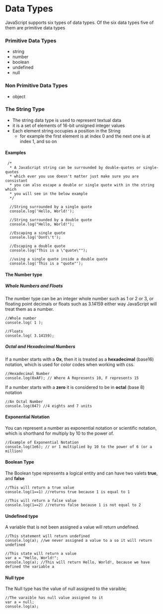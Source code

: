 # Data Types

JavaScript supports six types of data types. Of the six data types five of them are primitive data types

### Primitive Data Types

- string
- number
- boolean
- undefined
- null

### Non Primitive Data Types
- object

### The String Type
- The string data type is used to represent textual data
- it is a set of elements of 16-bit unsigned integer values
- Each element string occupies a position  in the String
    - for example the first element is at index 0 and the next one is at index 1, and so on 

#### Examples
     /*
      * A JavaScript string can be surrounded by double-quotes or single-quotes
      * which ever you use doesn't matter just make sure you are consistant 
      * you can also escape a double or single quote with in the string which
      * you will see in the below example
      */
      
      //String surrounded by a single quote 
      console.log('Hello, World!');
      
      //String surrounded by a double quote
      console.log("Hello, World!");
      
      //Escaping a single quote 
      console.log('Dont\'t');
      
      //Escaping a double quote
      console.log("This is a \"quote\"");
      
      //using a single quote inside a double quote 
      console.log('This is a "quote"');

#### The Number type

##### Whole Numbers and Floats
The number type can be an integer whole number such as 1 or 2 or 3, or floating point decimals or floats such as 3.14159 either way JavaScript will treat them as a number.

    //Whole number
    console.log( 1 );
    
    //Floats
    console.log( 3.14159);

##### Octal and Hexadecimal Numbers
If a number starts with a **0x**, then it is treated as a **hexadecimal** (base16) notation, which is used for color codes when working with css.

    //Hexadecimal Number
    console.log(0xAF); // Where A Represents 10, F represents 15
    
If a number starts with a **zero** it is considered to be in **octal** (base 8) notation

    //An Octal Number
    console.log(047) //4 eights and 7 units

#### Exponential Notation
You can represent a number as exponential notation or scientific notation, which is shorthand for multiply by 10 to the power of.

    //Example of Exponential Notation
    console.log(1e6); // or 1 multiplied by 10 to the power of 6 (or a million)
    
#### Boolean Type
The Boolean type represents a logical entity and can have two valets **true**, and **false**

    //This will return a true value
    console.log(1==1) //returns true because 1 is equal to 1
    
    //This will return a false value
    console.log(1==2) //returns false because 1 is not equal to 2
#### Undefined type
A variable that is not been assigned a value will return undefined.
    
    //This statement will return undefined
    console.log(a); //we never assigned a value to a so it will return undefined
    
    //This state will return a value
    var a = "Hello, World!";
    console.log(a); //This will return Hello, World!, because we have defined the variable a 

#### Null type
The Null type has the value of null assigned to the varaible;

    //The varaible has null value assigned to it 
    var a = null;
    console.log(a);





